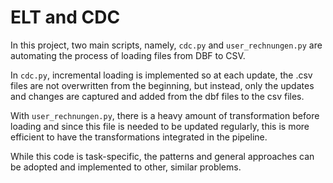 # ELT and CDC

In this project, two main scripts, namely, `cdc.py` and `user_rechnungen.py` are automating the process of loading files from DBF to CSV. 

In `cdc.py`, incremental loading is implemented so at each update, the .csv files are not overwritten from the beginning, but instead, only the updates and changes are captured and added from the dbf files to the csv files.

With `user_rechnungen.py`, there is a heavy amount of transformation before loading and since this file is needed to be updated regularly, this is more efficient to have the transformations integrated in the pipeline.

While this code is task-specific, the patterns and general approaches can be adopted and implemented to other, similar problems.